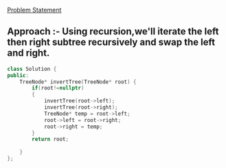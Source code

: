 [Problem Statement](https://leetcode.com/problems/invert-binary-tree/)

## Approach :- Using recursion,we'll iterate the left then right subtree recursively and swap the left and right.

```cpp
class Solution {
public:
    TreeNode* invertTree(TreeNode* root) {
        if(root!=nullptr)
        {
            invertTree(root->left);
            invertTree(root->right);
            TreeNode* temp = root->left;
            root->left = root->right;
            root->right = temp;
        }
        return root;
        
    }
};
```

